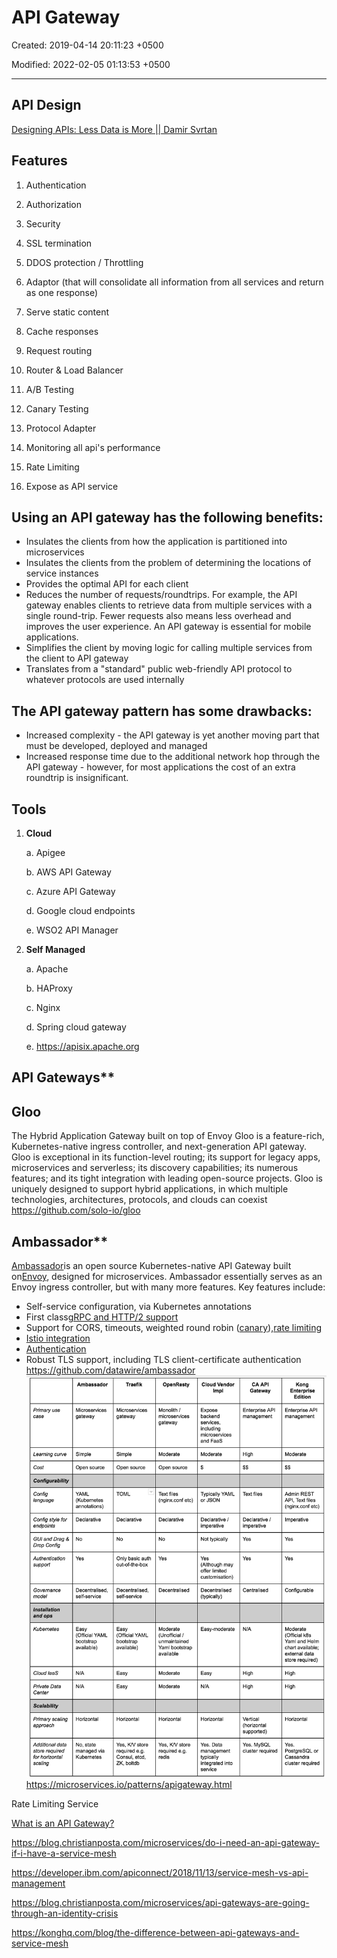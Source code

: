 # API Gateway

Created: 2019-04-14 20:11:23 +0500

Modified: 2022-02-05 01:13:53 +0500

---

## API Design

[Designing APIs: Less Data is More || Damir Svrtan](https://www.youtube.com/watch?v=DC9032_nkyc)
## Features

1.  Authentication

2.  Authorization

3.  Security

4.  SSL termination

5.  DDOS protection / Throttling

6.  Adaptor (that will consolidate all information from all services and return as one response)

7.  Serve static content

8.  Cache responses

9.  Request routing

10. Router & Load Balancer

11. A/B Testing

12. Canary Testing

13. Protocol Adapter

14. Monitoring all api's performance

15. Rate Limiting

16. Expose as API service
## Using an API gateway has the following benefits:
-   Insulates the clients from how the application is partitioned into microservices
-   Insulates the clients from the problem of determining the locations of service instances
-   Provides the optimal API for each client
-   Reduces the number of requests/roundtrips. For example, the API gateway enables clients to retrieve data from multiple services with a single round-trip. Fewer requests also means less overhead and improves the user experience. An API gateway is essential for mobile applications.
-   Simplifies the client by moving logic for calling multiple services from the client to API gateway
-   Translates from a "standard" public web-friendly API protocol to whatever protocols are used internally
## The API gateway pattern has some drawbacks:
-   Increased complexity - the API gateway is yet another moving part that must be developed, deployed and managed
-   Increased response time due to the additional network hop through the API gateway - however, for most applications the cost of an extra roundtrip is insignificant.
## Tools

1.  **Cloud**

    a.  Apigee

    b.  AWS API Gateway

    c.  Azure API Gateway

    d.  Google cloud endpoints

    e.  WSO2 API Manager

2.  **Self Managed**

    a.  Apache

    b.  HAProxy

    c.  Nginx

    d.  Spring cloud gateway

    e.  <https://apisix.apache.org>

## API Gateways**

## Gloo

The Hybrid Application Gateway built on top of Envoy
Gloo is a feature-rich, Kubernetes-native ingress controller, and next-generation API gateway. Gloo is exceptional in its function-level routing; its support for legacy apps, microservices and serverless; its discovery capabilities; its numerous features; and its tight integration with leading open-source projects. Gloo is uniquely designed to support hybrid applications, in which multiple technologies, architectures, protocols, and clouds can coexist
<https://github.com/solo-io/gloo>

## Ambassador**

[Ambassador](https://www.getambassador.io/)is an open source Kubernetes-native API Gateway built on[Envoy](https://www.envoyproxy.io/), designed for microservices. Ambassador essentially serves as an Envoy ingress controller, but with many more features.
Key features include:
-   Self-service configuration, via Kubernetes annotations
-   First class[gRPC and HTTP/2 support](https://www.getambassador.io/user-guide/grpc)
-   Support for CORS, timeouts, weighted round robin ([canary](https://www.getambassador.io/reference/canary)),[rate limiting](https://www.getambassador.io/reference/services/rate-limit-service)
-   [Istio integration](https://www.getambassador.io/user-guide/with-istio)
-   [Authentication](https://www.getambassador.io/reference/services/auth-service)
-   Robust TLS support, including TLS client-certificate authentication
<https://github.com/datawire/ambassador>
![image](media/API-Gateway-image1.png)
<https://microservices.io/patterns/apigateway.html>

Rate Limiting Service

[What is an API Gateway?](https://www.youtube.com/watch?v=vHQqQBYJtLI)

<https://blog.christianposta.com/microservices/do-i-need-an-api-gateway-if-i-have-a-service-mesh>

<https://developer.ibm.com/apiconnect/2018/11/13/service-mesh-vs-api-management>

<https://blog.christianposta.com/microservices/api-gateways-are-going-through-an-identity-crisis>

<https://konghq.com/blog/the-difference-between-api-gateways-and-service-mesh>
